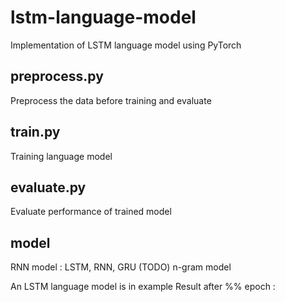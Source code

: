 # lstm-language-model
Implementation of LSTM language model using PyTorch
## preprocess.py
Preprocess the data before training and evaluate
## train.py
Training language model
## evaluate.py
Evaluate performance of trained model

## model
RNN model : LSTM, RNN, GRU
(TODO) n-gram model

An LSTM language model is in example
Result after %% epoch :  
